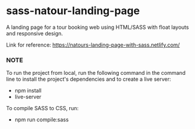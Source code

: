 # sass-natour-landing-page

A landing page for a tour booking web using HTML/SASS with float layouts and responsive design.

Link for reference: https://natours-landing-page-with-sass.netlify.com/

### NOTE

To run the project from local, run the following command in the command line to install the project's dependencies and to create a live server: 

* npm install
* live-server

To compile SASS to CSS, run: 

* npm run compile:sass
